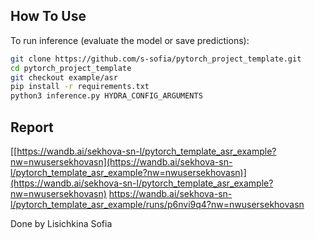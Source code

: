 ## How To Use
To run inference (evaluate the model or save predictions):
   ```bash
git clone https://github.com/s-sofia/pytorch_project_template.git
cd pytorch_project_template
git checkout example/asr
pip install -r requirements.txt
python3 inference.py HYDRA_CONFIG_ARGUMENTS
   ```

## Report
[[https://wandb.ai/sekhova-sn-l/pytorch_template_asr_example?nw=nwusersekhovasn](https://wandb.ai/sekhova-sn-l/pytorch_template_asr_example?nw=nwusersekhovasn)](https://wandb.ai/sekhova-sn-l/pytorch_template_asr_example?nw=nwusersekhovasn)
https://wandb.ai/sekhova-sn-l/pytorch_template_asr_example/runs/p6nvi9q4?nw=nwusersekhovasn

Done by Lisichkina Sofia
